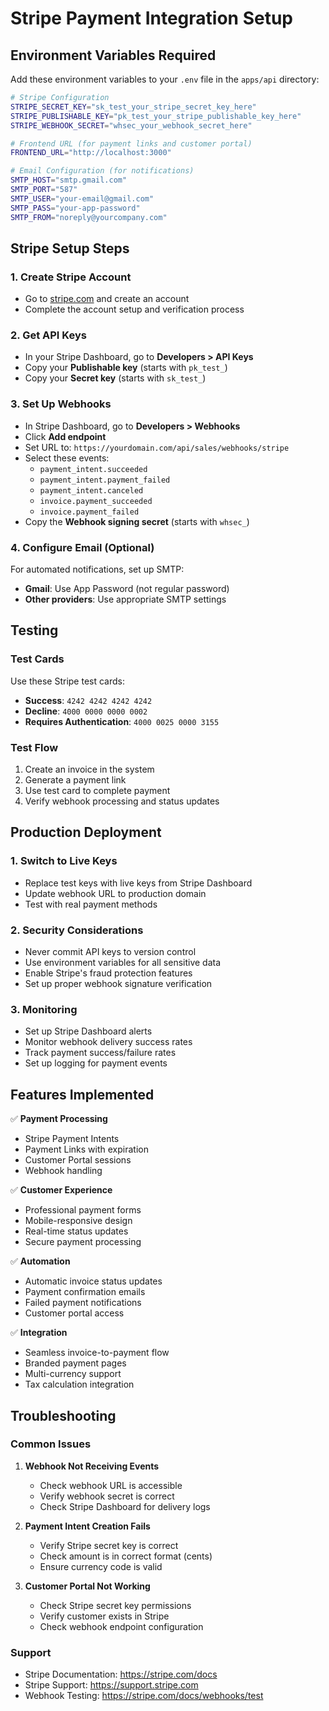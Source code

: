 # Stripe Payment Integration Setup

## Environment Variables Required

Add these environment variables to your `.env` file in the `apps/api` directory:

```bash
# Stripe Configuration
STRIPE_SECRET_KEY="sk_test_your_stripe_secret_key_here"
STRIPE_PUBLISHABLE_KEY="pk_test_your_stripe_publishable_key_here"
STRIPE_WEBHOOK_SECRET="whsec_your_webhook_secret_here"

# Frontend URL (for payment links and customer portal)
FRONTEND_URL="http://localhost:3000"

# Email Configuration (for notifications)
SMTP_HOST="smtp.gmail.com"
SMTP_PORT="587"
SMTP_USER="your-email@gmail.com"
SMTP_PASS="your-app-password"
SMTP_FROM="noreply@yourcompany.com"
```

## Stripe Setup Steps

### 1. Create Stripe Account
- Go to [stripe.com](https://stripe.com) and create an account
- Complete the account setup and verification process

### 2. Get API Keys
- In your Stripe Dashboard, go to **Developers > API Keys**
- Copy your **Publishable key** (starts with `pk_test_`)
- Copy your **Secret key** (starts with `sk_test_`)

### 3. Set Up Webhooks
- In Stripe Dashboard, go to **Developers > Webhooks**
- Click **Add endpoint**
- Set URL to: `https://yourdomain.com/api/sales/webhooks/stripe`
- Select these events:
  - `payment_intent.succeeded`
  - `payment_intent.payment_failed`
  - `payment_intent.canceled`
  - `invoice.payment_succeeded`
  - `invoice.payment_failed`
- Copy the **Webhook signing secret** (starts with `whsec_`)

### 4. Configure Email (Optional)
For automated notifications, set up SMTP:
- **Gmail**: Use App Password (not regular password)
- **Other providers**: Use appropriate SMTP settings

## Testing

### Test Cards
Use these Stripe test cards:
- **Success**: `4242 4242 4242 4242`
- **Decline**: `4000 0000 0000 0002`
- **Requires Authentication**: `4000 0025 0000 3155`

### Test Flow
1. Create an invoice in the system
2. Generate a payment link
3. Use test card to complete payment
4. Verify webhook processing and status updates

## Production Deployment

### 1. Switch to Live Keys
- Replace test keys with live keys from Stripe Dashboard
- Update webhook URL to production domain
- Test with real payment methods

### 2. Security Considerations
- Never commit API keys to version control
- Use environment variables for all sensitive data
- Enable Stripe's fraud protection features
- Set up proper webhook signature verification

### 3. Monitoring
- Set up Stripe Dashboard alerts
- Monitor webhook delivery success rates
- Track payment success/failure rates
- Set up logging for payment events

## Features Implemented

✅ **Payment Processing**
- Stripe Payment Intents
- Payment Links with expiration
- Customer Portal sessions
- Webhook handling

✅ **Customer Experience**
- Professional payment forms
- Mobile-responsive design
- Real-time status updates
- Secure payment processing

✅ **Automation**
- Automatic invoice status updates
- Payment confirmation emails
- Failed payment notifications
- Customer portal access

✅ **Integration**
- Seamless invoice-to-payment flow
- Branded payment pages
- Multi-currency support
- Tax calculation integration

## Troubleshooting

### Common Issues

1. **Webhook Not Receiving Events**
   - Check webhook URL is accessible
   - Verify webhook secret is correct
   - Check Stripe Dashboard for delivery logs

2. **Payment Intent Creation Fails**
   - Verify Stripe secret key is correct
   - Check amount is in correct format (cents)
   - Ensure currency code is valid

3. **Customer Portal Not Working**
   - Check Stripe secret key permissions
   - Verify customer exists in Stripe
   - Check webhook endpoint configuration

### Support
- Stripe Documentation: https://stripe.com/docs
- Stripe Support: https://support.stripe.com
- Webhook Testing: https://stripe.com/docs/webhooks/test
